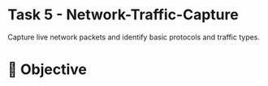 # Task 5 - Network-Traffic-Capture
Capture live network packets and identify basic protocols and traffic types.
# 📌 Objective
